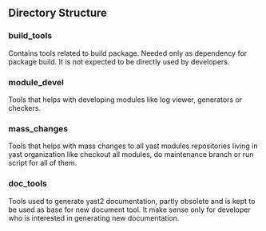 ## Directory Structure
### build\_tools
Contains tools related to build package. Needed only as dependency for package
build. It is not expected to be directly used by developers.

### module\_devel
Tools that helps with developing modules like log viewer, generators or checkers.

### mass\_changes
Tools that helps with mass changes to all yast modules repositories living in yast
organization like checkout all modules, do maintenance branch or run script for
all of them.

### doc\_tools
Tools used to generate yast2 documentation, partly obsolete and is kept to be
used as base for new document tool. It make sense only for developer who is
interested in generating new documentation.
